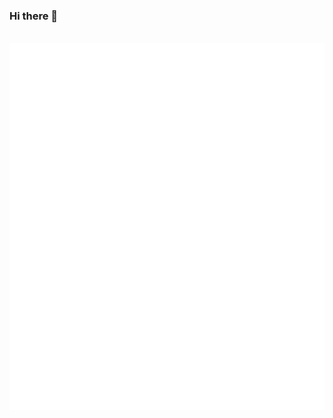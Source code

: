 ### Hi there 👋

<p align = "center"><br>
    <a href="https://github.com/maxtyson123">
        <img src="https://raw.githubusercontent.com/maxtyson123/stats/master/generated/overview.svg" align="center"/>
    </a>
    <a href="https://github.com/maxtyson123">
        <img src="https://raw.githubusercontent.com/maxtyson123/stats/master/generated/languages.svg" align="center"/>
    </a>
  </p>

